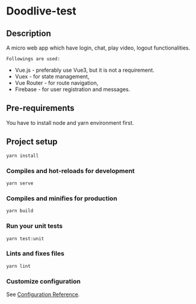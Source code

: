 # Doodlive-test

## Description

A micro web app which have login, chat, play video, logout functionalities.

`Followings are used:`

- Vue.js - preferably use Vue3, but it is not a requirement.
- Vuex - for state management,
- Vue Router - for route navigation,
- Firebase - for user registration and messages.

## Pre-requirements

You have to install node and yarn environment first.

## Project setup

```text
yarn install
```

### Compiles and hot-reloads for development

```text
yarn serve
```

### Compiles and minifies for production

```text
yarn build
```

### Run your unit tests

```text
yarn test:unit
```

### Lints and fixes files

```text
yarn lint
```

### Customize configuration

See [Configuration Reference](https://cli.vuejs.org/config/).
